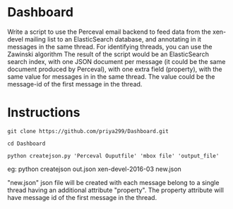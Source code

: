 # Dashboard
Write a script to use the Perceval email backend to feed data from the xen-devel mailing list to an ElasticSearch database, and annotating in it messages in the same thread. For identifying threads, you can use the Zawinski algorithm
The result of the script would be an ElasticSearch search index, with one JSON document per message (it could be the same document produced by Perceval), with one extra field (property), with the same value for messages in in the same thread. The value could be the message-id of the first message in the thread.

Instructions
============

    git clone https://github.com/priya299/Dashboard.git
    
    cd Dashboard
    
    python createjson.py 'Perceval Ouputfile' 'mbox file' 'output_file'

eg: python createjson out.json xen-devel-2016-03 new.json

"new.json" json file will be created with each message belong to a single thread having an additional attribute "property". The property attribute will have message id of the first message in the thread.
